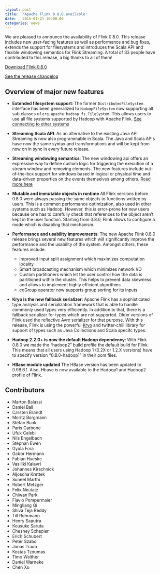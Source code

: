 ```yaml
---
layout: post
title:  'Apache Flink 0.8.0 available'
date:   2015-01-21 10:00:00
categories: news
---
```



We are pleased to announce the availability of Flink 0.8.0. This release includes new user-facing features as well as performance and bug fixes, extends the support for filesystems and introduces the Scala API and flexible windowing semantics for Flink Streaming. A total of 33 people have contributed to this release, a big thanks to all of them!

[Download Flink 0.8.0](http://www.apache.org/dyn/closer.cgi/flink/flink-0.8.0/flink-0.8.0-bin-hadoop2.tgz)

[See the release changelog](https://issues.apache.org/jira/secure/ReleaseNote.jspa?projectId=12315522&version=12328699)

## Overview of major new features


 - **Extended filesystem support**: The former `DistributedFileSystem` interface has been generalized to `HadoopFileSystem` now supporting all sub classes of `org.apache.hadoop.fs.FileSystem`. This allows users to use all file systems supported by Hadoop with Apache Flink.
[See connecting to other systems]({{site.DOCS_BASE_URL}}flink-docs-release-0.8/example_connectors.html)

 - **Streaming Scala API**: As an alternative to the existing Java API Streaming is now also programmable in Scala. The Java and Scala APIs have now the same syntax and transformations and will be kept from now on in sync in every future release.

 - **Streaming windowing semantics**: The new windowing api offers an expressive way to define custom logic for triggering the execution of a stream window and removing elements. The new features include out-of-the-box support for windows based in logical or physical time and data-driven properties on the events themselves among others. [Read more here]({{site.DOCS_BASE_URL}}flink-docs-release-0.8/streaming_guide.html#window-operators)

 - **Mutable and immutable objects in runtime** All Flink versions before 0.8.0 were always passing the same objects to functions written by users. This is a common performance optimization, also used in other systems such as Hadoop.
 However, this is error-prone for new users because one has to carefully check that references to the object aren’t kept in the user function. Starting from 0.8.0, Flink allows to configure a mode which is disabling that mechanism.

 - **Performance and usability improvements**: The new Apache Flink 0.8.0 release brings several new features which will significantly improve the performance and the usability of the system. Amongst others, these features include:
   - Improved input split assignment which maximizes computation locality
   - Smart broadcasting mechanism which minimizes network I/O
   - Custom partitioners which let the user control how the data is partitioned within the cluster. This helps to prevent data skewness and allows to implement highly efficient algorithms.
   - coGroup operator now supports group sorting for its inputs

 - **Kryo is the new fallback serializer**: Apache Flink has a sophisticated type analysis and serialization framework that is able to handle commonly used types very efficiently.
 In addition to that, there is a fallback serializer for types which are not supported. Older versions of Flink used the reflective [Avro](http://avro.apache.org/) serializer for that purpose. With this release, Flink is using the powerful [Kryo](https://github.com/EsotericSoftware/kryo) and twitter-chill library for support of types such as Java Collections and Scala specifc types.

 - **Hadoop 2.2.0+ is now the default Hadoop dependency**: With Flink 0.8.0 we made the “hadoop2” build profile the default build for Flink. This means that all users using Hadoop 1 (0.2X or 1.2.X versions) have to specify  version “0.8.0-hadoop1” in their pom files.

 - **HBase module updated** The HBase version has been updated to 0.98.6.1. Also, Hbase is now available to the Hadoop1 and Hadoop2 profile of Flink.


## Contributors

 - Marton Balassi
 - Daniel Bali
 - Carsten Brandt
 - Moritz Borgmann
 - Stefan Bunk
 - Paris Carbone
 - Ufuk Celebi
 - Nils Engelbach 
 - Stephan Ewen
 - Gyula Fora
 - Gabor Hermann
 - Fabian Hueske
 - Vasiliki Kalavri
 - Johannes Kirschnick
 - Aljoscha Krettek
 - Suneel Marthi
 - Robert Metzger
 - Felix Neutatz
 - Chiwan Park
 - Flavio Pompermaier
 - Mingliang Qi
 - Shiva Teja Reddy
 - Till Rohrmann
 - Henry Saputra
 - Kousuke Saruta
 - Chesney Schepler
 - Erich Schubert
 - Peter Szabo
 - Jonas Traub
 - Kostas Tzoumas
 - Timo Walther
 - Daniel Warneke
 - Chen Xu